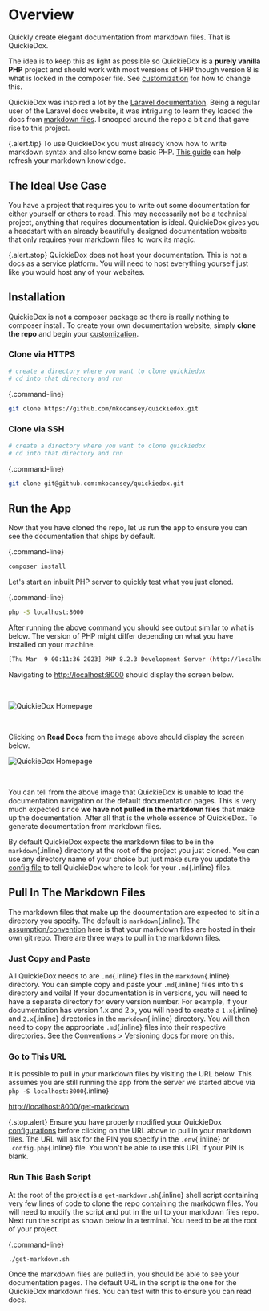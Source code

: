 # Overview

Quickly create elegant documentation from markdown files. That is QuickieDox. 

The idea is to keep this as light as possible so QuickieDox is a **purely vanilla PHP** project and should work with most versions of PHP though version 8 is what is locked in the composer file. See [customization]({version}/customize-php-version) for how to change this. 

QuickieDox was inspired a lot by the [Laravel documentation](https://laravel.com/docs). Being a regular user of the Laravel docs website, it was intriguing to learn they loaded the docs from [markdown files](https://github.com/laravel/docs). I snooped around the repo a bit and that gave rise to this project.

{.alert.tip}
To use QuickieDox you must already know how to write markdown syntax and also know some basic PHP. [This guide](https://www.markdownguide.org/getting-started/) can help refresh your markdown knowledge.

## The Ideal Use Case

You have a project that requires you to write out some documentation for either yourself or others to read. This may necessarily not be a technical project, anything that requires documentation is ideal. QuickieDox gives you a headstart with an already beautifully designed documentation website that only requires your markdown files to work its magic.

{.alert.stop}
QuickieDox does not host your documentation. This is not a docs as a service platform. You will need to host everything yourself just like you would host any of your websites. 

## Installation 


QuickieDox is not a composer package so there is really nothing to composer install. To create your own documentation website, simply **clone the repo** and begin your [customization]({version}/customize-home). 

### Clone via HTTPS
```bash
# create a directory where you want to clone quickiedox
# cd into that directory and run 
```
{.command-line}
```bash
git clone https://github.com/mkocansey/quickiedox.git
```

### Clone via SSH
```bash
# create a directory where you want to clone quickiedox
# cd into that directory and run 
```
{.command-line}
```bash
git clone git@github.com:mkocansey/quickiedox.git
```

## Run the App

Now that you have cloned the repo, let us run the app to ensure you can see the documentation that 
ships by default.

{.command-line}
```bash
composer install
```

Let's start an inbuilt PHP server to quickly test what you just cloned.

{.command-line}
```bash
php -S localhost:8000
```

After running the above command you should see output similar to what is below. The version of PHP might differ depending on what you have installed on your machine.

```bash
[Thu Mar  9 00:11:36 2023] PHP 8.2.3 Development Server (http://localhost:8000) started
```

Navigating to [http://localhost:8000](http://localhost:8000) should display the screen below.

&nbsp;


![QuickieDox Homepage](/assets/images/homepage.jpg)

&nbsp;

Clicking on **Read Docs** from the image above should display the screen below.

![QuickieDox Homepage](/assets/images/installation.jpg)

&nbsp;


You can tell from the above image that QuickieDox is unable to load the documentation navigation or the default documentation pages. This is very much expected since **we have not pulled in the markdown files** that make up the documentation. After all that is the whole essence of QuickieDox. To generate documentation from markdown files. 

By default QuickieDox expects the markdown files to be in the `markdown`{.inline} directory at the root of the project you just cloned. You can use any directory name of your choice but just make sure you update the [config file]({version}/customize-config) to tell QuickieDox where to look for your `.md`{.inline} files.

## Pull In The Markdown Files

The markdown files that make up the documentation are expected to sit in a directory you specify. The default is `markdown`{.inline}. The [assumption/convention]({version}/convention-doc) here is that your markdown files are hosted in their own git repo. There are three ways to pull in the markdown files.

### Just Copy and Paste

All QuickieDox needs to are `.md`{.inline} files in the `markdown`{.inline} directory. You can simple copy and paste your `.md`{.inline} files into this directory and voila! If your documentation is in versions, you will need to have a separate directory for every version number. For example, if your documentation has version 1.x and 2.x, you will need to create a `1.x`{.inline} and `2.x`{.inline} directories in the `markdown`{.inline} directory. You will then need to copy the appropriate `.md`{.inline} files into their respective directories. 
See the [Conventions > Versioning docs]({version}/convention-versions) for more on this.

### Go to This URL

It is possible to pull in your markdown files by visiting the URL below. This assumes you are still running the app from the server we started above via `php -S localhost:8000`{.inline}


[http://localhost:8000/get-markdown](http://localhost:8000/get-markdown)

{.stop.alert}
Ensure you have properly modified your QuickieDox [configurations]({version}/customize-config) before clicking on the URL above to pull in your markdown files. The URL will ask for the PIN you specify in the `.env`{.inline} or `.config.php`{.inline} file. You won't be able to use this URL if your PIN is blank.


### Run This Bash Script

At the root of the project is a `get-markdown.sh`{.inline} shell script containing very few lines of code to clone the repo containing the markdown files. You will need to modify the script and put in the url to your markdown files repo. Next run the script as shown below in a terminal. You need to be at the root of your project.

{.command-line}
```bash
./get-markdown.sh
```

Once the markdown files are pulled in, you should be able to see your documentation pages. The default URL in the script is the one for the QuickieDox markdown files. You can test with this to ensure you can read docs.

&nbsp;

